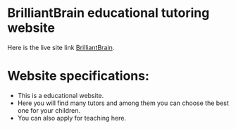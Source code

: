 # BrilliantBrain educational tutoring website

Here is the live site link [BrilliantBrain](https://brilliantbrain.netlify.app/home).

# Website specifications:
* This is a educational website.
* Here you will find many tutors and among them you can choose the best one for your children.
* You can also apply for teaching here.
